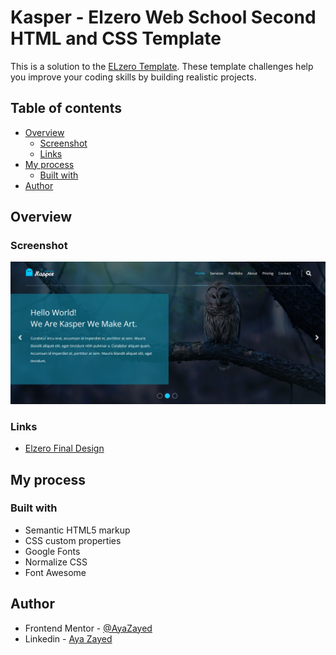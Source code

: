 # Kasper - Elzero Web School Second HTML and CSS Template

This is a solution to the [ELzero Template](https://www.youtube.com/playlist?list=PLDoPjvoNmBAy1l-2A21ng3gxEyocruT0t). These template challenges help you improve your coding skills by building realistic projects.

## Table of contents

- [Overview](#overview)
  - [Screenshot](#screenshot)
  - [Links](#links)
- [My process](#my-process)
  - [Built with](#built-with)
- [Author](#author)

## Overview

### Screenshot

![Kasper](./images/Screenshot.png)

### Links

- [Elzero Final Design](https://elzerowebschool.github.io/HTML_And_CSS_Template_Two/)

## My process

### Built with

- Semantic HTML5 markup
- CSS custom properties
- Google Fonts
- Normalize CSS
- Font Awesome

## Author

- Frontend Mentor - [@AyaZayed](https://www.frontendmentor.io/profile/AyaZayed)
- Linkedin - [Aya Zayed](https://www.linkedin.com/in/aya-zayed-2000/)
